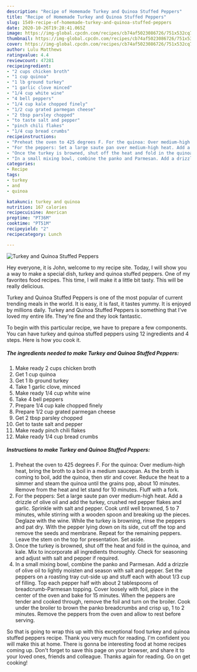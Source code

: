 ```yaml
---
description: "Recipe of Homemade Turkey and Quinoa Stuffed Peppers"
title: "Recipe of Homemade Turkey and Quinoa Stuffed Peppers"
slug: 1549-recipe-of-homemade-turkey-and-quinoa-stuffed-peppers
date: 2020-10-26T19:28:41.065Z
image: https://img-global.cpcdn.com/recipes/cb74af5023086726/751x532cq70/turkey-and-quinoa-stuffed-peppers-recipe-main-photo.jpg
thumbnail: https://img-global.cpcdn.com/recipes/cb74af5023086726/751x532cq70/turkey-and-quinoa-stuffed-peppers-recipe-main-photo.jpg
cover: https://img-global.cpcdn.com/recipes/cb74af5023086726/751x532cq70/turkey-and-quinoa-stuffed-peppers-recipe-main-photo.jpg
author: Lulu Matthews
ratingvalue: 4.4
reviewcount: 47281
recipeingredient:
- "2 cups chicken broth"
- "1 cup quinoa"
- "1 lb ground turkey"
- "1 garlic clove minced"
- "1/4 cup white wine"
- "4 bell peppers"
- "1/4 cup kale chopped finely"
- "1/2 cup grated parmegan cheese"
- "2 tbsp parsley chopped"
- "to taste salt and pepper"
- "pinch chili flakes"
- "1/4 cup bread crumbs"
recipeinstructions:
- "Preheat the oven to 425 degrees F. For the quinoa: Over medium-high heat, bring the broth to a boil in a medium saucepan. As the broth is coming to boil, add the quinoa, then stir and cover. Reduce the heat to a simmer and steam the quinoa until the grains pop, about 10 minutes. Remove from the heat and let stand for 10 minutes. Fluff with a fork."
- "For the peppers: Set a large saute pan over medium-high heat. Add a drizzle of olive oil and add the turkey, crushed red pepper flakes and garlic. Sprinkle with salt and pepper. Cook until well browned, 5 to 7 minutes, while stirring with a wooden spoon and breaking up the pieces. Deglaze with the wine. While the turkey is browning, rinse the peppers and pat dry. With the pepper lying down on its side, cut off the top and remove the seeds and membrane. Repeat for the remaining peppers. Leave the stem on the top for presentation. Set aside."
- "Once the turkey is browned, shut off the heat and fold in the quinoa, and kale. Mix to incorporate all ingredients thoroughly. Check for seasoning and adjust with salt and pepper if required."
- "In a small mixing bowl, combine the panko and Parmesan. Add a drizzle of olive oil to lightly moisten and season with salt and pepper. Set the peppers on a roasting tray cut-side up and stuff each with about 1/3 cup of filling. Top each pepper half with about 2 tablespoons of breadcrumb-Parmesan topping. Cover loosely with foil, place in the center of the oven and bake for 15 minutes. When the peppers are tender and cooked through, remove the foil and turn on the broiler. Cook under the broiler to brown the panko breadcrumbs and crisp up, 1 to 2 minutes. Remove the peppers from the oven and allow to rest before serving."
categories:
- Recipe
tags:
- turkey
- and
- quinoa

katakunci: turkey and quinoa 
nutrition: 167 calories
recipecuisine: American
preptime: "PT36M"
cooktime: "PT51M"
recipeyield: "2"
recipecategory: Lunch

---
```



![Turkey and Quinoa Stuffed Peppers](https://img-global.cpcdn.com/recipes/cb74af5023086726/751x532cq70/turkey-and-quinoa-stuffed-peppers-recipe-main-photo.jpg)

Hey everyone, it is John, welcome to my recipe site. Today, I will show you a way to make a special dish, turkey and quinoa stuffed peppers. One of my favorites food recipes. This time, I will make it a little bit tasty. This will be really delicious.



Turkey and Quinoa Stuffed Peppers is one of the most popular of current trending meals in the world. It is easy, it is fast, it tastes yummy. It is enjoyed by millions daily. Turkey and Quinoa Stuffed Peppers is something that I've loved my entire life. They're fine and they look fantastic.


To begin with this particular recipe, we have to prepare a few components. You can have turkey and quinoa stuffed peppers using 12 ingredients and 4 steps. Here is how you cook it.

<!--inarticleads1-->

##### The ingredients needed to make Turkey and Quinoa Stuffed Peppers:

1. Make ready 2 cups chicken broth
1. Get 1 cup quinoa
1. Get 1 lb ground turkey
1. Take 1 garlic clove, minced
1. Make ready 1/4 cup white wine
1. Take 4 bell peppers
1. Prepare 1/4 cup kale chopped finely
1. Prepare 1/2 cup grated parmegan cheese
1. Get 2 tbsp parsley chopped
1. Get to taste salt and pepper
1. Make ready pinch chili flakes
1. Make ready 1/4 cup bread crumbs




<!--inarticleads2-->

##### Instructions to make Turkey and Quinoa Stuffed Peppers:

1. Preheat the oven to 425 degrees F. For the quinoa: Over medium-high heat, bring the broth to a boil in a medium saucepan. As the broth is coming to boil, add the quinoa, then stir and cover. Reduce the heat to a simmer and steam the quinoa until the grains pop, about 10 minutes. Remove from the heat and let stand for 10 minutes. Fluff with a fork.
1. For the peppers: Set a large saute pan over medium-high heat. Add a drizzle of olive oil and add the turkey, crushed red pepper flakes and garlic. Sprinkle with salt and pepper. Cook until well browned, 5 to 7 minutes, while stirring with a wooden spoon and breaking up the pieces. Deglaze with the wine. While the turkey is browning, rinse the peppers and pat dry. With the pepper lying down on its side, cut off the top and remove the seeds and membrane. Repeat for the remaining peppers. Leave the stem on the top for presentation. Set aside.
1. Once the turkey is browned, shut off the heat and fold in the quinoa, and kale. Mix to incorporate all ingredients thoroughly. Check for seasoning and adjust with salt and pepper if required.
1. In a small mixing bowl, combine the panko and Parmesan. Add a drizzle of olive oil to lightly moisten and season with salt and pepper. Set the peppers on a roasting tray cut-side up and stuff each with about 1/3 cup of filling. Top each pepper half with about 2 tablespoons of breadcrumb-Parmesan topping. Cover loosely with foil, place in the center of the oven and bake for 15 minutes. When the peppers are tender and cooked through, remove the foil and turn on the broiler. Cook under the broiler to brown the panko breadcrumbs and crisp up, 1 to 2 minutes. Remove the peppers from the oven and allow to rest before serving.




So that is going to wrap this up with this exceptional food turkey and quinoa stuffed peppers recipe. Thank you very much for reading. I'm confident you will make this at home. There is gonna be interesting food at home recipes coming up. Don't forget to save this page on your browser, and share it to your loved ones, friends and colleague. Thanks again for reading. Go on get cooking!
